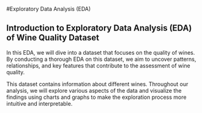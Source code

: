 #Exploratory Data Analysis (EDA)

## Introduction to Exploratory Data Analysis (EDA) of Wine Quality Dataset

In this EDA, we will dive into a dataset that focuses on the quality of wines. By conducting a thorough EDA on this dataset, we aim to uncover patterns, relationships, and key features that contribute to the assessment of wine quality.

This dataset contains information about different wines. Throughout our analysis, we will explore various aspects of the data and visualize the findings using charts and graphs to make the exploration process more intuitive and interpretable.
